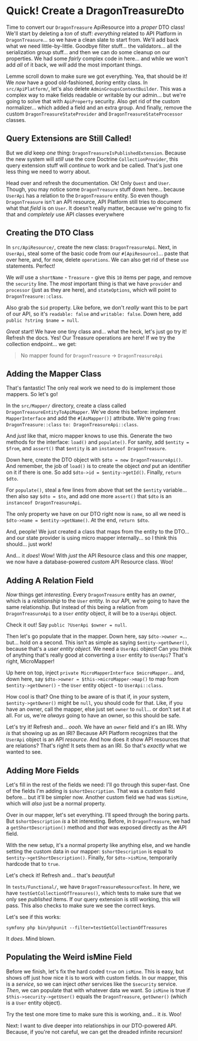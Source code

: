 # Quick! Create a DragonTreasureDto

Time to convert our `DragonTreasure` ApiResource into a *proper* DTO class!
We'll start by deleting a *ton* of stuff: *everything* related to API Platform
in `DragonTreasure`... so we have a clean slate to start from. We'll add back
what we need little-by-little. Goodbye filter stuff... the validators... all the
serialization group stuff... and then we can do some cleanup on our properties.
We had some *fairly* complex code in here... and while we won't add *all* of it
back, we *will* add the most important things.

Lemme scroll down to make sure we got everything. Yea, that should be it! We
*now* have a good old-fashioned, *boring* entity class. In `src/ApiPlatform/`,
let's also delete `AdminGroupsContextBuilder`. This was a complex way to make
fields readable or writable by our admin... but we're going to solve that with
`ApiProperty` security. Also get rid of the custom normalizer... which added a
field and an extra group. And finally, remove the custom
`DragonTreasureStateProvider` and `DragonTreasureStateProcessor` classes.

## Query Extensions are Still Called!

But we *did* keep *one* thing: `DragonTreasureIsPublishedExtension`. Because the
new system will *still* use the core Doctrine `CollectionProvider`, this query
extension stuff will *continue* to work and be called. That's just one less
thing we need to worry about.

Head over and refresh the documentation. Ok! Only `Quest` and `User`. Though,
you may notice some `DragonTreasure` stuff down here... because `UserApi` has a
relation to the `DragonTreasure` entity. So even though `DragonTreasure` isn't an
API resource, API Platform still tries to document what that *field* is on `User`.
It doesn't really matter, because we're going to fix that and *completely* use
API classes everywhere

## Creating the DTO Class

In `src/ApiResource/`, create the new class: `DragonTreasureApi`. Next, in
`UserApi`, steal some of the basic code from our `#[ApiResource]`... paste that over
here, and, for now, delete `operations`. We can also get rid of these `use`
statements. Perfect!

We *will* use a `shortName` - `Treasure` - give this `10` items per page, and remove
the `security` line. The *most* important thing is that we have `provider` and
`processor` (just as they are here), and `stateOptions`, which will point to
`DragonTreasure::class`.

Also grab the `$id` property. Like before, we don't *really* want this to be
part of our API, so it's `readable: false` and `writable: false`. Down here, add
`public ?string $name = null`.

*Great* start! We have one tiny class and... what the heck, let's just go try it!
Refresh the docs. Yes! Our Treasure operations are here! If we try the collection
endpoint... we get:

> No mapper found for `DragonTreasure` -> `DragonTreasureApi`

## Adding the Mapper Class

That's fantastic! The only real work we need to do is implement those mappers.
So let's go!

In the `src/Mapper/` directory, create a class called
`DragonTreasureEntityToApiMapper`. We've done this before: implement `MapperInterface`
and add the `#[AsMapper()]` attribute. We're going `from: DragonTreasure::class`
`to: DragonTreasureApi::class`.

And *just* like that, micro mapper knows to use this. Generate the
two methods for the interface: `load()` and `populate()`. For sanity,
add `$entity = $from`, and `assert()` that `$entity` is an
`instanceof DragonTreasure`.

Down here, create the DTO object with `$dto = new DragonTreasureApi()`. And remember,
the job of `load()` is to create the object *and* put an identifier on it if there
is one. So add `$dto->id = $entity->getId()`. Finally, `return $dto`.

For `populate()`, steal a few lines from above that set the `$entity` variable...
then also say `$dto = $to`, and add one more `assert()` that `$dto` is an
`instanceof DragonTreasureApi`.

The only property we have on our DTO right now is `name`, so all we need is
`$dto->name = $entity->getName()`. At the end, `return $dto`.

And, people! We just created a class that maps from the entity to the DTO...
and our state provider is using micro mapper internally... so I think this should...
just work!

And... it *does*! Wow! With *just* the API Resource class and this *one* mapper,
we now have a database-powered *custom* API Resource class. Woo!

## Adding A Relation Field

*Now* things get *interesting*. Every `DragonTreasure` entity has an *owner*, which
is a *relationship* to the `User` entity. In our API, we're going to have the same
relationship. But instead of this being a relation from `DragonTreasureApi` to a
`User` *entity* object, it will be to a `UserApi` object.

Check it out! Say `public ?UserApi $owner = null`.

Then let's go populate that in the mapper. Down here, say `$dto->owner =`... but...
hold on a second. This isn't as simple as saying `$entity->getOwner()`, because that's
a *user entity object*. We need a `UserApi` object! Can you think of anything
that's really good at converting a `User` entity to `UserApi`? That's right,
MicroMapper!

Up here on top, inject `private MicroMapperInterface $microMapper`...
and, down here, say `$dto->owner = $this->microMapper->map()` to map from
`$entity->getOwner()` - the `User` entity object - to `UserApi::class`.

How cool is that? One thing to be aware of is that if, in *your* system,
`$entity->getOwner()` might be `null`, you should code for that. Like, if you have
an owner, call the mapper, else just set `owner` to `null`... or don't set it at
all. For us, we're *always* going to have an owner, so this should be safe.

Let's try it! Refresh and... *oooh*. We have an `owner` field and it's
an IRI. Why *is* that showing up as an IRI? Because API Platform recognizes
that the `UserApi` object is an API *resource*. And how does it show API resources
that are relations? That's right! It sets them as an IRI. So that's *exactly* what
we wanted to see.

## Adding More Fields

Let's fill in the rest of the fields we need: I'll go through this super-fast. One
of the fields I'm adding is `$shortDescription`. That was a *custom* field before...
but it'll be simpler now. Another custom field we had was `$isMine`, which will
*also* just be a normal property.

Over in our mapper, let's set everything. I'll speed through the
boring parts. But `$shortDescription` *is* a bit interesting. Before, in
`DragonTreasure`, we had a `getShortDescription()` method and *that* was exposed
directly as the API field.

With the new setup, it's a normal property like anything else, and we handle setting
the custom data in our mapper: `$shortDescription` is equal to
`$entity->getShortDescription()`. Finally, for `$dto->isMine`, temporarily
hardcode that to `true`.

Let's check it! Refresh and... that's *beautiful*!

In `tests/Functional/`, we have `DragonTreasureResourceTest`. In *here*, we have
`testGetCollectionOfTreasures()`, which tests to make sure that we only see
*published* items. If our query extension is still working, this will pass. This
also checks to make sure we see the correct keys.

Let's see if this works:

```terminal
symfony php bin/phpunit --filter=testGetCollectionOfTreasures
```

It *does*. Mind blown.

## Populating the Weird isMine Field

Before we finish, let's fix the hard coded `true` on `isMine`. This is easy, but
shows off just how nice it is to work with custom fields. In our mapper, this
is a *service*, so we can inject *other* services like the `$security` service.
*Then*, we can populate that with whatever data we want. So `isMine`
is true if `$this->security->getUser()` equals the `DragonTreasure`, `getOwner()`
(which is a `User` entity object).

Try the test one more time to make sure this is working, and... it *is*. Woo!

Next: I want to dive deeper into relationships in our DTO-powered API.
Because, if you're not careful, we can get the dreaded infinite recursion!
